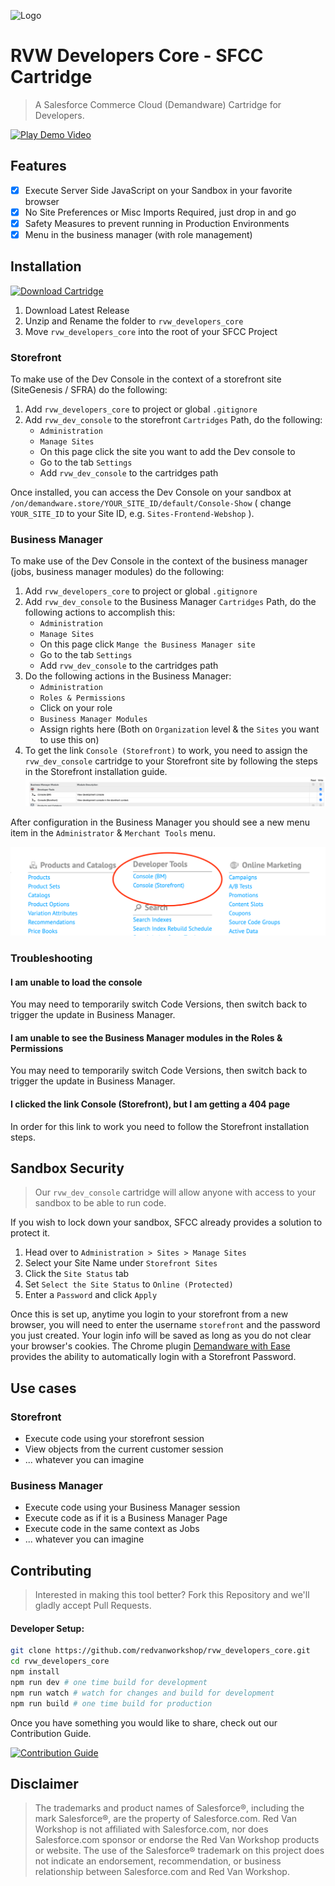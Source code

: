 ![Logo](https://red-van-workshop.s3.us-east-1.amazonaws.com/logo.png "Logo")

RVW Developers Core - SFCC Cartridge
===

> A Salesforce Commerce Cloud (Demandware) Cartridge for Developers.

[![Play Demo Video](https://red-van-workshop.s3.us-east-1.amazonaws.com/dc-video-still.png)](https://vimeo.com/476962367/5c830f9227 "Play Demo Video")

## Features

- [X] Execute Server Side JavaScript on your Sandbox in your favorite browser
- [X] No Site Preferences or Misc Imports Required, just drop in and go
- [X] Safety Measures to prevent running in Production Environments
- [X] Menu in the business manager (with role management)

Installation
---

[![Download Cartridge](https://img.shields.io/badge/Download_Cartridge-blue.svg?logo=github&style=for-the-badge)](https://github.com/redvanworkshop/rvw_developers_core/releases/latest)

1. Download Latest Release
2. Unzip and Rename the folder to `rvw_developers_core`
3. Move `rvw_developers_core` into the root of your SFCC Project

### Storefront
To make use of the Dev Console in the context of a storefront site (SiteGenesis / SFRA) do the following:

1. Add `rvw_developers_core` to project or global `.gitignore`
2. Add `rvw_dev_console` to the storefront `Cartridges` Path, do the following:
    * `Administration`
    * `Manage Sites`
    *  On this page click the site you want to add the Dev console to
    *  Go to the tab `Settings`
    *  Add `rvw_dev_console` to the cartridges path

Once installed, you can access the Dev Console on your sandbox at `/on/demandware.store/YOUR_SITE_ID/default/Console-Show` ( change `YOUR_SITE_ID` to your Site ID, e.g. `Sites-Frontend-Webshop` ).

### Business Manager
To make use of the Dev Console in the context of the business manager (jobs, business manager modules) do the following:

1. Add `rvw_developers_core` to project or global `.gitignore`
2. Add `rvw_dev_console` to the Business Manager `Cartridges` Path, do the following actions to accomplish this:
    * `Administration`
    * `Manage Sites`
    *  On this page click `Mange the Business Manager site`
    *  Go to the tab `Settings`
    *  Add `rvw_dev_console` to the cartridges path
3. Do the following actions in the Business Manager:
    * `Administration`
    * `Roles & Permissions`
    *  Click on your role
    * `Business Manager Modules`
    *  Assign rights here (Both on `Organization` level & the `Sites` you want to use this on)
4. To get the link `Console (Storefront)` to work, you need to assign the `rvw_dev_console` cartridge to your Storefront site by following the steps in the Storefront installation guide.
![business-manager-modules.png](documentation/business-manager-modules.png)

After configuration in the Business Manager you should see a new menu item in the `Administrator` & `Merchant Tools` menu.

![merchant-tools-menu.png](documentation/merchant-tools-menu.png)

### Troubleshooting
#### I am unable to load the console
You may need to temporarily switch Code Versions, then switch back to trigger the update in Business Manager.

#### I am unable to see the Business Manager modules in the Roles & Permissions
You may need to temporarily switch Code Versions, then switch back to trigger the update in Business Manager.

#### I clicked the link Console (Storefront), but I am getting a 404 page
In order for this link to work you need to follow the Storefront installation steps.

Sandbox Security
---

> Our `rvw_dev_console` cartridge will allow anyone with access to your sandbox to be able to run code.

If you wish to lock down your sandbox, SFCC already provides a solution to protect it.

1. Head over to `Administration > Sites > Manage Sites`
2. Select your Site Name under `Storefront Sites`
3. Click the `Site Status` tab
4. Set `Select the Site Status` to `Online (Protected)`
5. Enter a `Password` and click `Apply`

Once this is set up, anytime you login to your storefront from a new browser, you will need to enter the username `storefront` and the password you just created. Your login info will be saved as long as you do not clear your browser's cookies. The Chrome plugin [Demandware with Ease](https://chrome.google.com/webstore/detail/demandware-with-ease/ffhabonelknmejmdnekedmijlhebpcio) provides the ability to automatically login with a Storefront Password.

Use cases
---
### Storefront
* Execute code using your storefront session
* View objects from the current customer session
* ... whatever you can imagine

### Business Manager
* Execute code using your Business Manager session
* Execute code as if it is a Business Manager Page
* Execute code in the same context as Jobs
* ... whatever you can imagine

Contributing
---

> Interested in making this tool better?  Fork this Repository and we'll gladly accept Pull Requests.

#### Developer Setup:

```bash
git clone https://github.com/redvanworkshop/rvw_developers_core.git
cd rvw_developers_core
npm install
npm run dev # one time build for development
npm run watch # watch for changes and build for development
npm run build # one time build for production
```

Once you have something you would like to share, check out our Contribution Guide.

[![Contribution Guide](https://img.shields.io/badge/Contribution_Guide-EEEEEE.svg?logo=github&logoColor=black&style=for-the-badge)](https://github.com/redvanworkshop/rvw_developers_core/blob/develop/.github/CONTRIBUTING.md)

Disclaimer
---

> The trademarks and product names of Salesforce®, including the mark Salesforce®, are the property of Salesforce.com. Red Van Workshop is not affiliated with Salesforce.com, nor does Salesforce.com sponsor or endorse the Red Van Workshop products or website. The use of the Salesforce® trademark on this project does not indicate an endorsement, recommendation, or business relationship between Salesforce.com and Red Van Workshop.
